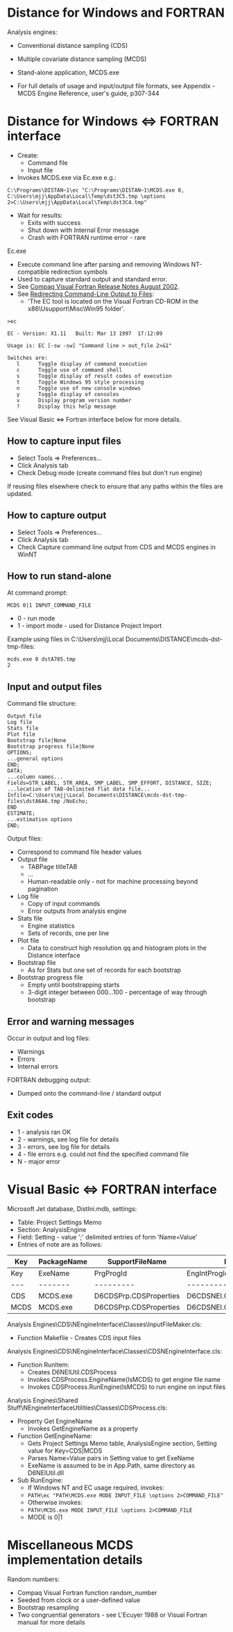 Distance for Windows and FORTRAN
================================

Analysis engines:

* Conventional distance sampling (CDS)
* Multiple covariate distance sampling (MCDS)

* Stand-alone application, MCDS.exe
* For full details of usage and input/output file formats, see Appendix - MCDS Engine Reference, user's guide, p307-344

Distance for Windows <=> FORTRAN interface
==========================================

* Create:
  - Command file
  - Input file
* Invokes MCDS.exe via Ec.exe e.g.:

<p/>

    C:\Programs\DISTAN~1\ec "C:\Programs\DISTAN~1\MCDS.exe 0, C:\Users\mjj\AppData\Local\Temp\dst3C5.tmp \options 2>C:\Users\mjj\AppData\Local\Temp\dst3C4.tmp" 

* Wait for results:
  - Exits with success
  - Shut down with Internal Error message
  - Crash with FORTRAN runtime error - rare

Ec.exe 

* Execute command line after parsing and removing Windows NT-compatible redirection symbols
* Used to capture standard output and standard error.
* See [Compaq Visual Fortran Release Notes August 2002](http://h21007.www2.hp.com/portal/download/files/unprot/Fortran/docs/visual/relnotes.htm).
* See [Redirecting Command-Line Output to Files](https://www.xlsoft.com/jp/products/intel/cvf/docs/vf-html_e/pg/pgsredir.htm):
  - 'The EC tool is located on the Visual Fortran CD-ROM in the x86\Usupport\Misc\Win95 folder'.

<p/>

    >ec

    EC - Version: X1.11   Built: Mar 13 1997  17:12:09

    Usage is: EC [-sw -sw] "Command line > out_file 2>&1"

    Switches are:
       l      Toggle display of command execution
       c      Toggle use of command shell
       s      Toggle display of result codes of execution
       t      Toggle Windows 95 style processing
       n      Toggle use of new console windows
       y      Toggle display of consoles
       v      Display program version number
       ?      Display this help message

See Visual Basic <=> Fortran interface below for more details.

How to capture input files
--------------------------

* Select Tools => Preferences...
* Click Analysis tab
* Check Debug mode (create command files but don't run engine)

If reusing files elsewhere check to ensure that any paths within the files are updated.

How to capture output
---------------------

* Select Tools => Preferences...
* Click Analysis tab
* Check Capture command line output from CDS and MCDS engines in WinNT

How to run stand-alone
----------------------

At command prompt:

    MCDS 0|1 INPUT_COMMAND_FILE

* 0 - run mode
* 1 - import mode - used for Distance Project Import

Example using files in C:\Users\mjj\Local Documents\DISTANCE\mcds-dst-tmp-files:

    mcds.exe 0 dstA705.tmp
    2

Input and output files
----------------------

Command file structure:

    Output file
    Log file
    Stats file
    Plot file
    Bootstrap file|None
    Bootstrap progress file|None
    OPTIONS;
    ...general options
    END;
    DATA;
    ...column names...
    Fields=STR_LABEL, STR_AREA, SMP_LABEL, SMP_EFFORT, DISTANCE, SIZE;
    ...location of TAB-delimited flat data file...
    Infile=C:\Users\mjj\Local Documents\DISTANCE\mcds-dst-tmp-files\dstA6A6.tmp /NoEcho;
    END
    ESTIMATE;
    ...estimation options
    END;

Output files:

* Correspond to command file header values
* Output file
  - TABPage titleTAB
  - ...
  - Human-readable only - not for machine processing beyond pagination
* Log file
  - Copy of input commands
  - Error outputs from analysis engine
* Stats file
  - Engine statistics
  - Sets of records, one per line
* Plot file
  - Data to construct high resolution qq and histogram plots in the Distance interface
* Bootstrap file
  - As for Stats but one set of records for each bootstrap
* Bootstrap progress file
  - Empty until bootstrapping starts
  - 3-digit integer between 000...100 - percentage of way through bootstrap

Error and warning messages
--------------------------

Occur in output and log files:

* Warnings
* Errors
* Internal errors

FORTRAN debugging output:

* Dumped onto the command-line / standard output

Exit codes
----------

* 1 - analysis ran OK
* 2 - warnings, see log file for details
* 3 - errors, see log file for details
* 4 - file errors e.g. could not find the specified command file
* N - major error

Visual Basic <=> FORTRAN interface
==================================

Microsoft Jet database, DistIni.mdb, settings:

* Table: Project Settings Memo
* Section: AnalysisEngine
* Field: Setting - value ';' delimited entries of form 'Name=Value'
* Entries of note are as follows:

| Key | PackageName | SupportFileName | PrgProgId | EngIntProgId | LogPropId | ResProgId | 
| --- | ----------- | --------------- | --------- | ------------ | --------- | --------- |
| Key | ExeName | PrgProgId | EngIntProgId | LogPropId | ResProgId | 
| --- | ------- | --------- | ------------ | --------- | --------- |
| CDS | MCDS.exe | D6CDSPrp.CDSProperties | D6CDSNEI.CDSNEngineInterface | D6CDSDet.CDSLog | D6CDSDet.CDSResults |
| MCDS | MCDS.exe | D6CDSPrp.CDSProperties | D6CDSNEI.CDSNEngineInterface | D6CDSDet.CDSLog | D6CDSDet.CDSResults |

Analysis Engines\CDS\NEngineInterface\Classes\InputFileMaker.cls:

* Function Makefile - Creates CDS input files

Analysis Engines\CDS\NEngineInterface\Classes\CDSNEngineInterface.cls:

* Function RunItem:
  - Creates D6NEIUtil.CDSProcess
  - Invokes CDSProcess.EngineName(IsMCDS) to get engine file name
  - Invokes CDSProcess.RunEngine(IsMCDS) to run engine on input files

Analysis Engines\Shared Stuff\NEngineInterfaceUtilities\Classes\CDSProcess.cls:

* Property Get EngineName
  - Invokes GetEngineName as a property
* Function GetEngineName:
  - Gets Project Settings Memo table, AnalysisEngine section, Setting value for Key=CDS|MCDS
  - Parses Name=Value pairs in Setting value to get ExeName
  - ExeName is assumed to be in App.Path, same directory as D6NEIUtil.dll
* Sub RunEngine:
  - If Windows NT and EC usage required, invokes:
  - `PATH\ec "PATH\MCDS.exe MODE INPUT_FILE \options 2>COMMAND_FILE"`
  - Otherwise invokes:
  - `PATH\MCDS.exe MODE INPUT_FILE \options 2>COMMAND_FILE`
  - MODE is 0|1

Miscellaneous MCDS implementation details
=========================================

Random numbers:

* Compaq Visual Fortran function random_number
* Seeded from clock or a user-defined value
* Bootstrap resampling
* Two congruential generators - see L'Ecuyer 1988 or Visual Fortran manual for more details


